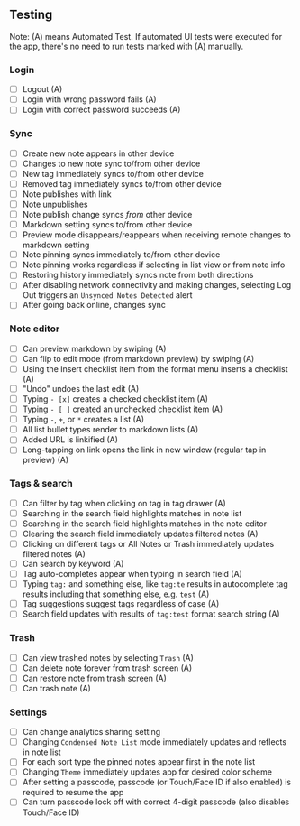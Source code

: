 ## Testing
Note: (A) means Automated Test. If automated UI tests were executed for the app, there's no need to run tests marked with (A) manually.

### Login

- [ ] Logout (A)
- [ ] Login with wrong password fails (A)
- [ ] Login with correct password succeeds (A)

### Sync

- [ ] Create new note appears in other device
- [ ] Changes to new note sync to/from other device
- [ ] New tag immediately syncs to/from other device
- [ ] Removed tag immediately syncs to/from other device
- [ ] Note publishes with link
- [ ] Note unpublishes
- [ ] Note publish change syncs _from_ other device
- [ ] Markdown setting syncs to/from other device
- [ ] Preview mode disappears/reappears when receiving remote changes to markdown setting
- [ ] Note pinning syncs immediately to/from other device
- [ ] Note pinning works regardless if selecting in list view or from note info
- [ ] Restoring history immediately syncs note from both directions
- [ ] After disabling network connectivity and making changes, selecting Log Out triggers an `Unsynced Notes Detected` alert
- [ ] After going back online, changes sync

### Note editor

- [ ] Can preview markdown by swiping (A)
- [ ] Can flip to edit mode (from markdown preview) by swiping (A)
- [ ] Using the Insert checklist item from the format menu inserts a checklist (A)
- [ ] "Undo" undoes the last edit (A)
- [ ] Typing `- [x]` creates a checked checklist item (A)
- [ ] Typing `- [ ]` created an unchecked checklist item (A)
- [ ] Typing `-`, `+`, or `*` creates a list (A)
- [ ] All list bullet types render to markdown lists (A)
- [ ] Added URL is linkified (A)
- [ ] Long-tapping on link opens the link in new window (regular tap in preview) (A)

### Tags & search

- [ ] Can filter by tag when clicking on tag in tag drawer (A)
- [ ] Searching in the search field highlights matches in note list
- [ ] Searching in the search field highlights matches in the note editor
- [ ] Clearing the search field immediately updates filtered notes (A)
- [ ] Clicking on different tags or All Notes or Trash immediately updates filtered notes (A)
- [ ] Can search by keyword (A)
- [ ] Tag auto-completes appear when typing in search field (A)
- [ ] Typing `tag:` and something else, like `tag:te` results in autocomplete tag results including that something else, e.g. `test` (A)
- [ ] Tag suggestions suggest tags regardless of case (A)
- [ ] Search field updates with results of `tag:test` format search string (A)

### Trash

- [ ] Can view trashed notes by selecting `Trash` (A)
- [ ] Can delete note forever from trash screen (A)
- [ ] Can restore note from trash screen (A)
- [ ] Can trash note (A)

### Settings

- [ ] Can change analytics sharing setting
- [ ] Changing `Condensed Note List` mode immediately updates and reflects in note list
- [ ] For each sort type the pinned notes appear first in the note list
- [ ] Changing `Theme` immediately updates app for desired color scheme
- [ ] After setting a passcode, passcode (or Touch/Face ID if also enabled) is required to resume the app
- [ ] Can turn passcode lock off with correct 4-digit passcode (also disables Touch/Face ID)
